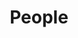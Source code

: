---
title: People
subtitle: <br/>
page_title: people
layout: product-category
description: People Description
show_sidebar: true
sort: academic
hide_hero: true
hero_image: heroImageSrc
hide_footer: false
hero_link: /jobs
hero_link_text: Join Us
---